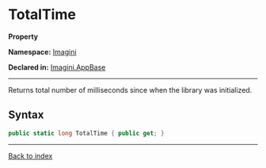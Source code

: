 # TotalTime

**Property**

**Namespace:** [Imagini](Imagini.md)

**Declared in:** [Imagini.AppBase](Imagini.AppBase.md)

------



Returns total number of milliseconds since when the library was initialized.


## Syntax

```csharp
public static long TotalTime { public get; }
```

------

[Back to index](index.md)